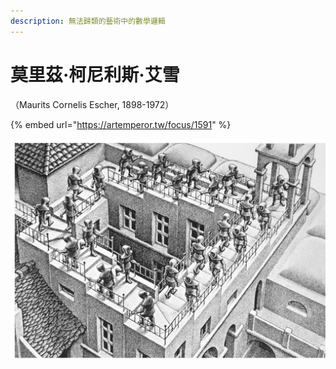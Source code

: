 ```yaml
---
description: 無法歸類的藝術中的數學邏輯
---
```


# 莫里茲·柯尼利斯·艾雪

（Maurits Cornelis Escher, 1898-1972）

{% embed url="https://artemperor.tw/focus/1591" %}

![](.gitbook/assets/image%20%284%29.png)

